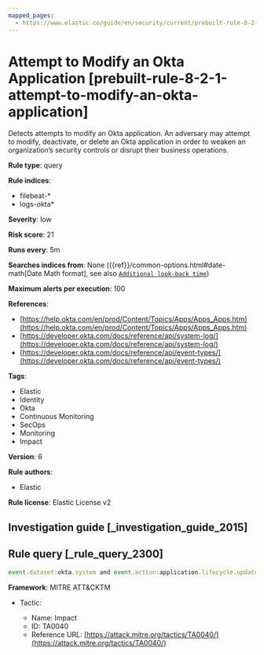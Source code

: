 ```yaml
---
mapped_pages:
  - https://www.elastic.co/guide/en/security/current/prebuilt-rule-8-2-1-attempt-to-modify-an-okta-application.html
---
```


# Attempt to Modify an Okta Application [prebuilt-rule-8-2-1-attempt-to-modify-an-okta-application]

Detects attempts to modify an Okta application. An adversary may attempt to modify, deactivate, or delete an Okta application in order to weaken an organization’s security controls or disrupt their business operations.

**Rule type**: query

**Rule indices**:

* filebeat-*
* logs-okta*

**Severity**: low

**Risk score**: 21

**Runs every**: 5m

**Searches indices from**: None ({{ref}}/common-options.html#date-math[Date Math format], see also [`Additional look-back time`](docs-content://solutions/security/detect-and-alert/create-detection-rule.md#rule-schedule))

**Maximum alerts per execution**: 100

**References**:

* [https://help.okta.com/en/prod/Content/Topics/Apps/Apps_Apps.htm](https://help.okta.com/en/prod/Content/Topics/Apps/Apps_Apps.htm)
* [https://developer.okta.com/docs/reference/api/system-log/](https://developer.okta.com/docs/reference/api/system-log/)
* [https://developer.okta.com/docs/reference/api/event-types/](https://developer.okta.com/docs/reference/api/event-types/)

**Tags**:

* Elastic
* Identity
* Okta
* Continuous Monitoring
* SecOps
* Monitoring
* Impact

**Version**: 6

**Rule authors**:

* Elastic

**Rule license**: Elastic License v2

## Investigation guide [_investigation_guide_2015]



## Rule query [_rule_query_2300]

```js
event.dataset:okta.system and event.action:application.lifecycle.update
```

**Framework**: MITRE ATT&CKTM

* Tactic:

    * Name: Impact
    * ID: TA0040
    * Reference URL: [https://attack.mitre.org/tactics/TA0040/](https://attack.mitre.org/tactics/TA0040/)



